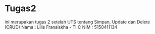 # Tugas2
Ini merupakan tugas 2 setelah UTS tentang Simpan, Update dan Delete (CRUD)
Nama : Lilis Fransiskha - TI C
NIM  : 5150411134

